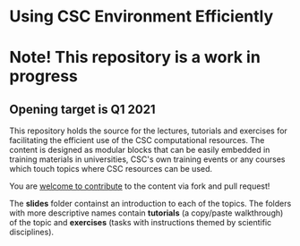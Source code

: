 # Using CSC Environment Efficiently

# Note! This repository is a work in progress

## Opening target is Q1 2021

This repository holds the source for the lectures, tutorials and exercises
for facilitating the efficient use of the CSC computational resources.
The content is designed as modular blocks that can be easily embedded
in training materials in universities, CSC's own training events or
any courses which touch topics where CSC resources can be used.

You are [welcome to contribute](./contribute_guide/README.md) to the 
content via fork and pull request!

The **slides** folder containst an introduction to each of the topics.
The folders with more descriptive names contain **tutorials** (a copy/paste
walkthrough) of the topic and **exercises** (tasks with instructions themed 
by scientific disciplines).

